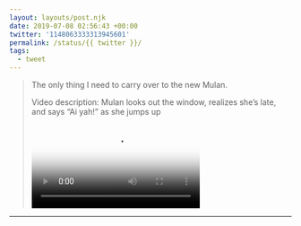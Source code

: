 ```yaml
---
layout: layouts/post.njk
date: 2019-07-08 02:56:43 +00:00
twitter: '1148063333313945601'
permalink: /status/{{ twitter }}/
tags: 
  - tweet
---
```


> The only thing I need to carry over to the new Mulan. 
> 
> <p class="sr-only">Video description: Mulan looks out the window, realizes she’s late, and says “Ai yah!” as she jumps up</p>
> 
> <video controls loop preload="metadata" poster="/img/D-69bNrUwAAS6WV.jpg"><source src="/img/1148063333313945601-D-69bNrUwAAS6WV.mp4">Your browser does not support the video tag.</video>

---
